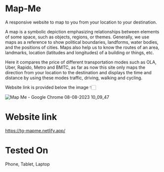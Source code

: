 # Map-Me
A responsive website to map to you from your location to your destination.

A map is a symbolic depiction emphasizing relationships between elements of some space, such as objects, regions, or themes.
Generally, we use maps as a reference to show political boundaries, landforms, water bodies, and the positions of cities. Maps also help us to know the routes of an area, landmarks, location (latitudes and longitudes) of a building or things, etc.

Here it compares the price of different transportation modes such as OLA, Uber, Rapido, Metro and BMTC, as far as now this site only maps the direction from your location to the destination and displays the time and distance by using these modes traffic, driving, walking and cycling.

Website link is provided below the image 👇🏻


![Map Me - Google Chrome 08-08-2023 10_09_47](https://github.com/Krupal-create/Map-Me/assets/85097081/476f0607-619a-46a3-9453-f134cbeda3e1)

# Website link 
https://tg-mapme.netlify.app/

# Tested On
Phone, Tablet, Laptop 
